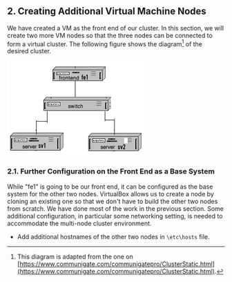 ## 2. Creating Additional Virtual Machine Nodes

We have created a VM as the front end of our cluster. In this section, we will create two more VM nodes so that the three nodes can be connected to form a virtual cluster. The following figure shows the diagram[^cluster_diagram_source] of the desired cluster. 

![Diagram of a cluster with three VM nodes.](../figures/vm_cluster_three_nodes_diagram.png)

[^cluster_diagram_source]: This diagram is adapted from the one on [https://www.communigate.com/communigatepro/ClusterStatic.html](https://www.communigate.com/communigatepro/ClusterStatic.html).

### 2.1. Further Configuration on the Front End as a Base System

While "fe1" is going to be our front end, it can be configured as the base system for the other two nodes. VirtualBox allows us to create a node by cloning an existing one so that we don't have to build the other two nodes from scratch. We have done most of the work in the previous section. Some additional configuration, in particular some networking setting, is needed to accommodate the multi-node cluster environment.

- Add additional hostnames of the other two nodes in `\etc\hosts` file. 